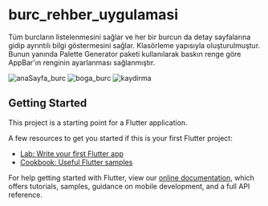 # burc_rehber_uygulamasi

Tüm burcların listelenmesini sağlar ve her bir burcun da detay sayfalarına gidip ayrıntılı bilgi göstermesini sağlar. 
Klasörleme yapısıyla oluşturulmuştur. Bunun yanında Palette Generator paketi kullanılarak baskın renge göre AppBar'ın renginin ayarlanması sağlanmıştır.

![anaSayfa_burc](https://user-images.githubusercontent.com/68326893/126875689-2e5f22b8-3750-404f-a9fc-b876d6bd2baa.png)
![boga_burc](https://user-images.githubusercontent.com/68326893/126875692-1d266605-c1c6-49b9-a004-74d50c04af10.png)
![kaydirma](https://user-images.githubusercontent.com/68326893/126875694-d6f0e309-5ad2-475a-8cc3-a46c53264248.png)


## Getting Started

This project is a starting point for a Flutter application.

A few resources to get you started if this is your first Flutter project:

- [Lab: Write your first Flutter app](https://flutter.dev/docs/get-started/codelab)
- [Cookbook: Useful Flutter samples](https://flutter.dev/docs/cookbook)

For help getting started with Flutter, view our
[online documentation](https://flutter.dev/docs), which offers tutorials,
samples, guidance on mobile development, and a full API reference.
